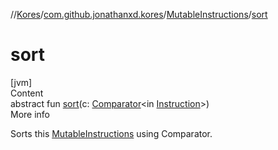 //[Kores](../../index.md)/[com.github.jonathanxd.kores](../index.md)/[MutableInstructions](index.md)/[sort](sort.md)



# sort  
[jvm]  
Content  
abstract fun [sort](sort.md)(c: [Comparator](https://docs.oracle.com/javase/8/docs/api/java/util/Comparator.html)<in [Instruction](../-instruction/index.md)>)  
More info  


Sorts this [MutableInstructions](index.md) using Comparator.

  



